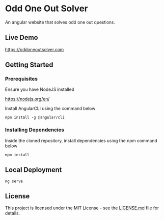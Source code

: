 # Odd One Out Solver

An angular website that solves odd one out questions.


## Live Demo
https://oddoneoutsolver.com


## Getting Started
### Prerequisites

Ensure you have NodeJS installed

https://nodejs.org/en/

Install AngularCLI using the command below
```
npm install -g @angular/cli
```

### Installing Dependencies

Inside the cloned repository, install dependencies using the npm command below

```
npm install
```

## Local Deployment

```
ng serve
```


## License

This project is licensed under the MIT License - see the [LICENSE.md](LICENSE.md) file for details.
